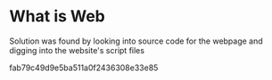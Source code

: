 # What is Web

Solution was found by looking into source code for the webpage and digging into the website's script files

fab79c49d9e5ba511a0f2436308e33e85
